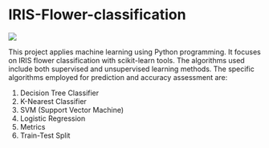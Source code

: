 # IRIS-Flower-classification

<img src="https://miro.medium.com/max/875/1*7bnLKsChXq94QjtAiRn40w.png">

This project applies machine learning using Python programming. It focuses on IRIS flower classification with scikit-learn tools. The algorithms used include both supervised and unsupervised learning methods. The specific algorithms employed for prediction and accuracy assessment are:

1. Decision Tree Classifier
2. K-Nearest Classifier
3. SVM (Support Vector Machine)
4. Logistic Regression
5. Metrics
6. Train-Test Split

